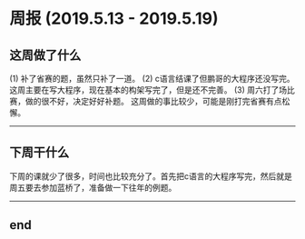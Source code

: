 # 周报 (2019.5.13 - 2019.5.19)


## 这周做了什么

(1) 补了省赛的题，虽然只补了一道。
(2) c语言结课了但鹏哥的大程序还没写完。这周主要在写大程序，现在基本的构架写完了，但是还不完善。
(3) 周六打了场比赛，做的很不好，决定好好补题。
  这周做的事比较少，可能是刚打完省赛有点松懈。
  
---


## 下周干什么

下周的课就少了很多，时间也比较充分了。首先把c语言的大程序写完，然后就是周五要去参加蓝桥了，准备做一下往年的例题。

---

## end
